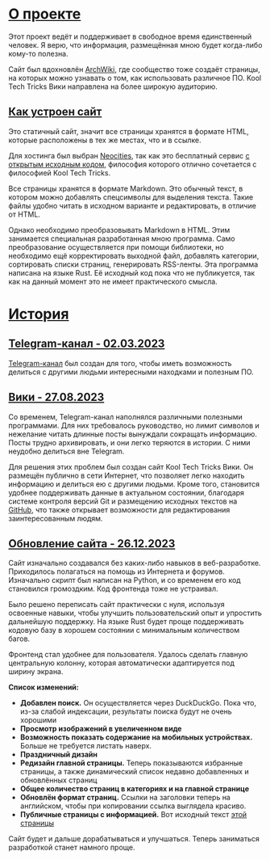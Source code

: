 # [О проекте](#about)

Этот проект ведёт и поддерживает в свободное время единственный человек. Я верю,
что информация, размещённая мною будет когда-либо кому-то полезна.

Сайт был вдохновлён [ArchWiki](https://wiki.archlinux.org), где сообщество тоже
создаёт страницы, на которых можно узнавать о том, как использовать различное
ПО. Kool Tech Tricks Вики направлена на более широкую аудиторию.

## [Как устроен сайт](#how-the-site-works)

Это статичный сайт, значит все страницы хранятся в формате HTML, которые
расположены в тех же местах, что и в ссылке.

Для хостинга был выбран [Neocities](https://neocities.org), так как это
бесплатный сервис [с открытым исходным кодом](https://github.com/neocities),
философия которого отлично сочетается с философией Kool Tech Tricks.

Все страницы хранятся в формате Markdown. Это обычный текст, в котором можно
добавлять спецсимволы для выделения текста. Такие файлы удобно читать в исходном
варианте и редактировать, в отличие от HTML.

Однако необходимо преобразовывать Markdown в HTML. Этим занимается специальная
разработанная мною программа. Само преобразование осуществляется при помощи
библиотеки, но необходимо ещё корректировать выходной файл, добавлять категории,
сортировать списки страниц, генерировать RSS-ленты. Эта программа написана на
языке Rust. Её исходный код пока что не публикуется, так как на данный момент
это не имеет практического смысла.

# [История](#history)

## [Telegram-канал - 02.03.2023](#telegram-channel)

[Telegram-канал](https://t.me/KoolTechTricks) был создан для того, чтобы иметь
возможность делиться с другими людьми интересными находками и полезным ПО.

## [Вики - 27.08.2023](#wiki)

Со временем, Telegram-канал наполнялся различными полезными программами. Для
них требовалось руководство, но лимит символов и нежелание читать длинные посты
вынуждали сокращать информацию. Посты трудно архивировать, и они легко теряются
в истории. С ними неудобно делиться вне Telegram.

Для решения этих проблем был создан сайт Kool Tech Tricks Вики. Он размещён
публично в сети Интернет, что позволяет легко находить информацию и делиться
ею с другими людьми. Кроме того, становится удобнее поддерживать данные в
актуальном состоянии, благодаря системе контроля версий Git и размещению
исходных текстов на [GitHub](https://github.com/KoolTechTricks/pages), что также
открывает возможности для редактирования заинтересованным людям.

## [Обновление сайта - 26.12.2023](#revamp)

Сайт изначально создавался без каких-либо навыков в веб-разработке. Приходилось
полагаться на помощь из Интернета и форумов. Изначально скрипт был написан на
Python, и со временем его код становился громоздким. Код фронтенда тоже не
устраивал.

Было решено переписать сайт практически с нуля, используя освоенные навыки,
чтобы улучшить пользовательский опыт и упростить дальнейшую поддержку. На языке
Rust будет проще поддерживать кодовую базу в хорошем состоянии с минимальным
количеством багов.

Фронтенд стал удобнее для пользователя. Удалось сделать главную центральную
колонну, которая автоматически адаптируется под ширину экрана.

**Список изменений:**

- **Добавлен поиск.** Он осуществляется через DuckDuckGo. Пока что, из-за слабой
индексации, результаты поиска будут не очень хорошими
- **Просмотр изображений в увеличенном виде**
- **Возможность показать содержание на мобильных устройствах.** Больше не
требуется листать наверх.
- **Праздничный дизайн**
- **Редизайн главной страницы.** Теперь показываются избранные страницы, а также
динамический список недавно добавленных и обновлённых страниц
- **Общее количество страниц в категориях и на главной странице**
- **Обновлён формат страниц.** Ссылки на заголовки теперь на английском, чтобы
при копировании ссылка выглядела красиво.
- **Публичные страницы с информацией.** Вот исходный текст
[этой страницы](https://github.com/KoolTechTricks/pages/blob/main/info/about.md)

Сайт будет и дальше дорабатываться и улучшаться. Теперь заниматься разработкой
станет намного проще.